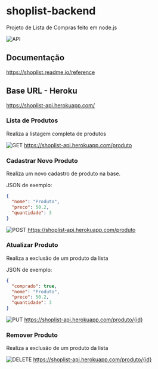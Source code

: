# shoplist-backend

Projeto de Lista de Compras feito em node.js

![API](https://imgur.com/Ja80tXb.png)

## Documentação

https://shoplist.readme.io/reference

## Base URL - Heroku

https://shoplist-api.herokuapp.com/

### Lista de Produtos

Realiza a listagem completa de produtos

![GET](https://img.shields.io/badge/-GET-blue) https://shoplist-api.herokuapp.com/produto

### Cadastrar Novo Produto

Realiza um novo cadastro de produto na base.

JSON de exemplo:

```json
{
  "nome": "Produto",
  "preco": 50.2,
  "quantidade": 3
}
```

![POST](https://img.shields.io/badge/-POST-orange) https://shoplist-api.herokuapp.com/produto

### Atualizar Produto

Realiza a exclusão de um produto da lista

JSON de exemplo:

```json
{
  "comprado": true,
  "nome": "Produto",
  "preco": 50.2,
  "quantidade": 3
}
```

![PUT](https://img.shields.io/badge/-PUT-blueviolet) https://shoplist-api.herokuapp.com/produto/{id}

### Remover Produto

Realiza a exclusão de um produto da lista

![DELETE](https://img.shields.io/badge/-DELETE-red) https://shoplist-api.herokuapp.com/produto/{id}
